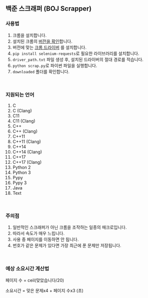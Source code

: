 ## 백준 스크래퍼 (BOJ Scrapper)

### 사용법
1. 크롬을 설치합니다.
2. 설치된 크롬의 [버전을 확인]("chrome://version")합니다.
3. 버전에 맞는 [크롬 드라이버]("https://chromedriver.chromium.org/downloads") 를 설치합니다.
4. `pip install selenium-requests`로 필요한 라이브러리를 설치합니다.
5. `driver_path.txt` 파일 생성 후, 설치된 드라이버의 절대 경로를 적습니다.
6. `python scrap.py`로 파이썬 파일을 실행합니다.
7. `downloaded` 폴더를 확인합니다.

&nbsp;

### 지원되는 언어
1. C
2. C (Clang)
3. C11
4. C11 (Clang)
5. C++
6. C++ (Clang)
7. C++11
8. C++11 (Clang)
9. C++14
10. C++14 (Clang)
11. C++17
12. C++17 (Clang)
13. Python 2
14. Python 3
15. Pypy
16. Pypy 3
17. Java
18. Text

&nbsp;

### 주의점
1. 일반적인 스크래퍼가 아닌 크롬을 조작하는 일종의 매크로입니다.
2. 따라서 속도가 매우 느립니다.
3. 사용 중 페이지를 이동하면 안 됩니다.
4. 번호가 같은 문제가 있다면 가장 최근에 푼 문제만 저장됩니다.

&nbsp;

### 예상 소요시간 계산법
페이지 수 = ceil(맞았습니다/20)
&nbsp;

소요시간 = 맞은 문제x4 + 페이지 수x3 (초)